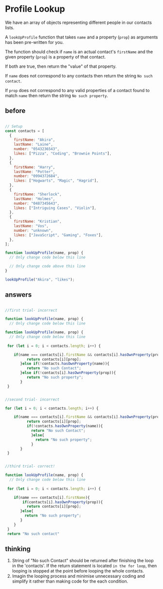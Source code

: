 # Profile Lookup

We have an array of objects representing different people in our contacts lists.

A `lookUpProfile` function that takes `name` and a property (`prop`) as arguments has been pre-written for you.

The function should check if `name` is an actual contact's `firstName` and the given property (`prop`) is a property of that contact.

If both are true, then return the "value" of that property.

If `name` does not correspond to any contacts then return the string `No such contact`.

If `prop` does not correspond to any valid properties of a contact found to match `name` then return the string `No such property`.

## before
```javascript

// Setup
const contacts = [
  {
    firstName: "Akira",
    lastName: "Laine",
    number: "0543236543",
    likes: ["Pizza", "Coding", "Brownie Points"],
  },
  {
    firstName: "Harry",
    lastName: "Potter",
    number: "0994372684",
    likes: ["Hogwarts", "Magic", "Hagrid"],
  },
  {
    firstName: "Sherlock",
    lastName: "Holmes",
    number: "0487345643",
    likes: ["Intriguing Cases", "Violin"],
  },
  {
    firstName: "Kristian",
    lastName: "Vos",
    number: "unknown",
    likes: ["JavaScript", "Gaming", "Foxes"],
  },
];

function lookUpProfile(name, prop) {
  // Only change code below this line

  // Only change code above this line
}

lookUpProfile("Akira", "likes");

```

## answers

```javascript

//first trial- incorrect

function lookUpProfile(name, prop) {
  // Only change code below this line

function lookUpProfile(name, prop) {
  // Only change code below this line
  
 for (let i = 0; i < contacts.length; i++) {

    if(name === contacts[i].firstName && contacts[i].hasOwnProperty(prop)){
          return contacts[i][prop];
       }else if(!contacts.hasOwnProperty(name)){
          return "No such Contact";
       }else if(!contacts[i].hasOwnProperty(prop)){
          return "No such property";
       }
 }

```
```javascript

//second trial- incorrect

for (let i = 0; i < contacts.length; i++) {

    if(name === contacts[i].firstName && contacts[i].hasOwnProperty(prop)){
          return contacts[i][prop];
          if(!contacts.hasOwnProperty(name)){
            return "No such Contact";
            }else{
              return "No such property";
            }    
       }
 }
```
```javascript

//third trial- correct!

function lookUpProfile(name, prop) {
  // Only change code below this line
  
 for (let i = 0; i < contacts.length; i++) {

    if(name === contacts[i].firstName){
        if(contacts[i].hasOwnProperty(prop)){
          return contacts[i][prop];
       }else{
         return "No such property";
       }
    }
 }
 return "No such contact"

```

## thinking 
1. String of "No such Contact" should be returned after finishing the loop in the 'contacts'. 
If the return statement is located `in the for loop`, then looping is stopped at the point before looping the whole contacts.
2. Imagin the looping process and minimise unnecessary coding and simplify it rather than making code for the each condition.

